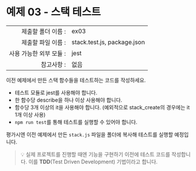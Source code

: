 # 예제 03 - 스택 테스트

|                      |                    |
| --------------------:| ------------------ |
|   제출할 폴더 이름 :     |  ex03              |
|   제출할 파일 이름 :     |  stack.test.js, package.json  |
|   사용 가능한 외부 모듈 : |  jest              |
|   참고사항 :           |  없음               |

이전 예제에서 만든 스택 함수들을 테스트하는 코드를 작성하세요.

- 테스트 모듈로 jest를 사용해야 합니다.
- 한 함수당 describe을 하나 이상 사용해야 합니다.
- 함수당 3개 이상의 it을 사용해야 합니다. (예외적으로 stack_create의 경우에는 it 1개 이상 사용)
- `npm run test`를 통해 테스트를 실행할 수 있어야 합니다.

평가시엔 이전 예제에서 만든 `stack.js` 파일을 폴더에 복사해 테스트를 실행할 예정입니다.

> 💡 실제 프로젝트를 진행할 때엔 기능을 구현하기 이전에 테스트 코드를 작성합니다. 이를 **TDD**(Test Driven Development) 기법이라고 합니다.
